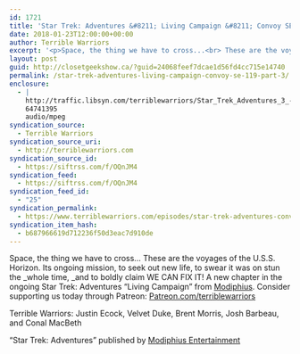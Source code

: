 ```yaml
---
id: 1721
title: 'Star Trek: Adventures &#8211; Living Campaign &#8211; Convoy SE-119 (Part 3)'
date: 2018-01-23T12:00:00+00:00
author: Terrible Warriors
excerpt: '<p>Space, the thing we have to cross...<br> These are the voyages of the U.S.S. Horizon.<br> Its ongoing mission, to seek out new life, to swear it was on stun the <em>whole time,&nbsp;</em>and to boldly claim WE CAN FIX IT!<br> <br> A new chapter in the ongoing Star Trek: Adventures "Living Campaign" from <a href="http://www.modiphius.com/">Modiphius</a>.<br> <br> Consider supporting us today through Patreon:&nbsp;<a href="http://patreon.com/terriblewarriors">Patreon.com/terriblewarriors</a></p> <p>Terrible Warriors: Justin Ecock, Velvet Duke, Brent Morris, Josh Barbeau, and Conal MacBeth</p> <p>"Star Trek: Adventures" published by&nbsp;<a href="http://www.modiphius.com/">Modiphius Entertainment</a></p>'
layout: post
guid: http://closetgeekshow.ca/?guid=24068feef7dcae1d56fd4cc715e14740
permalink: /star-trek-adventures-living-campaign-convoy-se-119-part-3/
enclosure:
  - |
    http://traffic.libsyn.com/terriblewarriors/Star_Trek_Adventures_3_-_Part_3.mp3?dest-id=577835
    64741395
    audio/mpeg
syndication_source:
  - Terrible Warriors
syndication_source_uri:
  - http://terriblewarriors.com
syndication_source_id:
  - https://siftrss.com/f/OQnJM4
syndication_feed:
  - https://siftrss.com/f/OQnJM4
syndication_feed_id:
  - "25"
syndication_permalink:
  - https://www.terriblewarriors.com/episodes/star-trek-adventures-convoy-episode-3
syndication_item_hash:
  - b687966619d712236f50d3eac7d910de
---
```

Space, the thing we have to cross&#8230; These are the voyages of the U.S.S. Horizon. Its ongoing mission, to seek out new life, to swear it was on stun the _whole time, _and to boldly claim WE CAN FIX IT! A new chapter in the ongoing Star Trek: Adventures &#8220;Living Campaign&#8221; from [Modiphius](http://www.modiphius.com/). Consider supporting us today through Patreon: [Patreon.com/terriblewarriors](http://patreon.com/terriblewarriors)

Terrible Warriors: Justin Ecock, Velvet Duke, Brent Morris, Josh Barbeau, and Conal MacBeth

&#8220;Star Trek: Adventures&#8221; published by [Modiphius Entertainment](http://www.modiphius.com/)